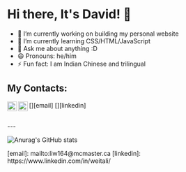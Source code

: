 # Hi there, It's David! 👋

- 🔭 I’m currently working on building my personal website
- 🌱 I’m currently learning CSS/HTML/JavaScript
- 💬 Ask me about anything :D
- 😄 Pronouns: he/him
- ⚡ Fun fact: I am Indian Chinese and trilingual

## My Contacts:

[<img align="left" alt="Gmail" width="22px" src="https://cdn.jsdelivr.net/npm/simple-icons@v3/icons/gmail.svg" />][email]
[<img align="left" alt="LinkedIn" width="22px" src="https://cdn.jsdelivr.net/npm/simple-icons@v3/icons/linkedin.svg" />][linkedin]

<br /> 
--- 

<p align="center"> 

![Anurag's GitHub stats](https://github-readme-stats.vercel.app/api?username=anuraghazra&show_icons=true&theme=radical)

</p>
[email]: mailto:liw164@mcmaster.ca
[linkedin]: https://www.linkedin.com/in/weitali/
